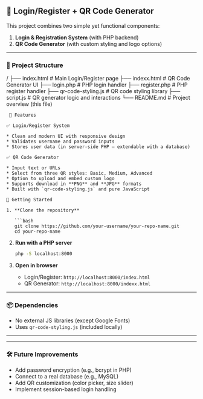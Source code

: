
## 🔐 Login/Register + QR Code Generator

This project combines two simple yet functional components:

1. **Login & Registration System** (with PHP backend)
2. **QR Code Generator** (with custom styling and logo options)

---

### 📁 Project Structure


/
├── index.html             # Main Login/Register page
├── indexx.html            # QR Code Generator UI
├── login.php              # PHP login handler
├── register.php           # PHP register handler
├── qr-code-styling.js     # QR code styling library
├── script.js              # QR generator logic and interactions
└── README.md              # Project overview (this file)
```
 🔧 Features

✅ Login/Register System

* Clean and modern UI with responsive design
* Validates username and password inputs
* Stores user data (in server-side PHP — extendable with a database)

✅ QR Code Generator

* Input text or URLs
* Select from three QR styles: Basic, Medium, Advanced
* Option to upload and embed custom logo
* Supports download in **PNG** and **JPG** formats
* Built with `qr-code-styling.js` and pure JavaScript

🚀 Getting Started

1. **Clone the repository**

   ```bash
   git clone https://github.com/your-username/your-repo-name.git
   cd your-repo-name
   ```

2. **Run with a PHP server**

   ```bash
   php -S localhost:8000
   ```

3. **Open in browser**

   * Login/Register: `http://localhost:8000/index.html`
   * QR Generator: `http://localhost:8000/indexx.html`

---

### 📦 Dependencies

* No external JS libraries (except Google Fonts)
* Uses `qr-code-styling.js` (included locally)

---


---

### 🛠 Future Improvements

* Add password encryption (e.g., bcrypt in PHP)
* Connect to a real database (e.g., MySQL)
* Add QR customization (color picker, size slider)
* Implement session-based login handling

